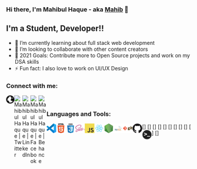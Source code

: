 ### Hi there, I'm Mahibul Haque - aka [Mahib][website] 👋

## I'm a Student, Developer!!

- 🌱 I’m currently learning about full stack web development 
- 👯 I’m looking to collaborate with other content creators
- 🥅 2021 Goals: Contribute more to Open Source projects and work on my DSA skills
- ⚡ Fun fact: I also love to work on UI/UX Design

### Connect with me:

[<img align="left" alt="mahibulhaque.netlify.app" width="22px" src="https://raw.githubusercontent.com/iconic/open-iconic/master/svg/globe.svg" />][website]
[<img align="left" alt="MahibulHaque | Twitter" width="22px" src="https://cdn.jsdelivr.net/npm/simple-icons@v3/icons/twitter.svg" />][twitter]
[<img align="left" alt="MahibulHaque | LinkedIn" width="22px" src="https://cdn.jsdelivr.net/npm/simple-icons@v3/icons/linkedin.svg" />][linkedin]
[<img align="left" alt="MahibulHaque | Facebook" width="22px" src="https://cdn.jsdelivr.net/npm/simple-icons@v3/icons/facebook.svg" />][facebook]
[<img align="left" alt="MahibulHaque | Behance" width="22px" src="https://cdn.jsdelivr.net/npm/simple-icons@v3/icons/behance.svg" />][behance]

<br />

### Languages and Tools:

[<img align="left" alt="Visual Studio Code" width="26px" src="https://raw.githubusercontent.com/github/explore/80688e429a7d4ef2fca1e82350fe8e3517d3494d/topics/visual-studio-code/visual-studio-code.png" />]
[<img align="left" alt="HTML5" width="26px" src="https://raw.githubusercontent.com/github/explore/80688e429a7d4ef2fca1e82350fe8e3517d3494d/topics/html/html.png" />]
[<img align="left" alt="CSS3" width="26px" src="https://raw.githubusercontent.com/github/explore/80688e429a7d4ef2fca1e82350fe8e3517d3494d/topics/css/css.png" />]
[<img align="left" alt="Sass" width="26px" src="https://raw.githubusercontent.com/github/explore/80688e429a7d4ef2fca1e82350fe8e3517d3494d/topics/sass/sass.png" />]
[<img align="left" alt="JavaScript" width="26px" src="https://raw.githubusercontent.com/github/explore/80688e429a7d4ef2fca1e82350fe8e3517d3494d/topics/javascript/javascript.png" />]
[<img align="left" alt="React" width="26px" src="https://raw.githubusercontent.com/github/explore/80688e429a7d4ef2fca1e82350fe8e3517d3494d/topics/react/react.png" />]
[<img align="left" alt="Node.js" width="26px" src="https://raw.githubusercontent.com/github/explore/80688e429a7d4ef2fca1e82350fe8e3517d3494d/topics/nodejs/nodejs.png" />]
[<img align="left" alt="MySQL" width="26px" src="https://raw.githubusercontent.com/github/explore/80688e429a7d4ef2fca1e82350fe8e3517d3494d/topics/mysql/mysql.png" />]
[<img align="left" alt="Git" width="26px" src="https://raw.githubusercontent.com/github/explore/80688e429a7d4ef2fca1e82350fe8e3517d3494d/topics/git/git.png" />]
[<img align="left" alt="GitHub" width="26px" src="https://raw.githubusercontent.com/github/explore/78df643247d429f6cc873026c0622819ad797942/topics/github/github.png" />]
[<img align="left" alt="Terminal" width="26px" src="https://raw.githubusercontent.com/github/explore/80688e429a7d4ef2fca1e82350fe8e3517d3494d/topics/terminal/terminal.png" />]




[website]: https://mahibulhaque.netlify.app
[twitter]: https://twitter.com/Mahibul45291325
[facebook]: https://facebook.com/mahibhaque
[linkedin]: https://linkedin.com/in/mahibul-haque-969160202
[behance]: https://behance.net/mahibhaque
